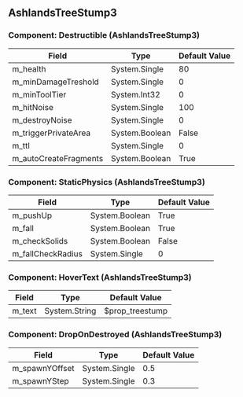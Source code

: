 ## AshlandsTreeStump3

### Component: Destructible (AshlandsTreeStump3)

|Field|Type|Default Value|
|-----|----|-------------|
|m_health|System.Single|80|
|m_minDamageTreshold|System.Single|0|
|m_minToolTier|System.Int32|0|
|m_hitNoise|System.Single|100|
|m_destroyNoise|System.Single|0|
|m_triggerPrivateArea|System.Boolean|False|
|m_ttl|System.Single|0|
|m_autoCreateFragments|System.Boolean|True|

### Component: StaticPhysics (AshlandsTreeStump3)

|Field|Type|Default Value|
|-----|----|-------------|
|m_pushUp|System.Boolean|True|
|m_fall|System.Boolean|True|
|m_checkSolids|System.Boolean|False|
|m_fallCheckRadius|System.Single|0|

### Component: HoverText (AshlandsTreeStump3)

|Field|Type|Default Value|
|-----|----|-------------|
|m_text|System.String|$prop_treestump|

### Component: DropOnDestroyed (AshlandsTreeStump3)

|Field|Type|Default Value|
|-----|----|-------------|
|m_spawnYOffset|System.Single|0.5|
|m_spawnYStep|System.Single|0.3|

